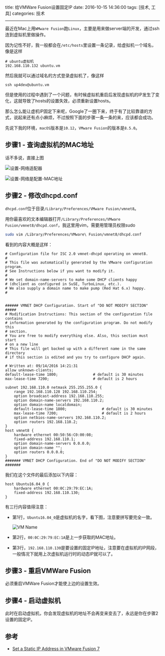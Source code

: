 title: 给VMWare Fusion设置固定IP
date: 2016-10-15 14:36:00
tags: [技术, 工具]
categories: 技术

---

最近在Mac上用`WMware Fusion`跑`Linux`，主要是用来做server端的开发，通过ssh连到虚拟机里做操作。

因为记性不好，我一般都会在`/etc/hosts`里设置一条记录，给虚拟机一个域名，像是这样

```
# ubuntu虚拟机
192.168.110.132 ubuntu.vm
```

然后我就可以通过域名的方式登录虚拟机了，像这样

```
ssh up4dev@ubuntu.vm
```

但是使用的过程中遇到了一个问题，有时候虚拟机重启后发现虚拟机的IP发生了变化，这就导致了hosts的设置失效，必须重新设置hosts。

那么怎么能让虚机IP固定下来呢，Google了一圈下来，终于有了比较靠谱的方式，说起来还有点小麻烦，不过按照下面的步骤一条一条的来，应该都会成功。

<!--more-->

先说下我的环境，`macOS`版本是`10.12`，`VMware Fusion`的版本是`8.5.0`。

## 步骤1 - 查询虚拟机的MAC地址

话不多说，直接上图

![设置-网络适配器](http://up4dev.oss-cn-qingdao.aliyuncs.com/vmware-fusion-static-ip/0.jpeg)

![设置-网络是配置-MAC地址](http://up4dev.oss-cn-qingdao.aliyuncs.com/vmware-fusion-static-ip/1.jpeg)

## 步骤2 - 修改dhcpd.conf

`dhcpd.conf`位于目录`/Library/Preferences/VMware Fusion/vmnet8`。

用你最喜欢的文本编辑器打开`/Library/Preferences/VMware Fusion/vmnet8/dhcpd.conf`，我这里用vim，需要用管理员权限sudo

```bash
sudo vim /Library/Preferences/VMware\ Fusion/vmnet8/dhcpd.conf
```

看到的内容大概是这样：

```
# Configuration file for ISC 2.0 vmnet-dhcpd operating on vmnet8.
#
# This file was automatically generated by the VMware configuration program.
# See Instructions below if you want to modify it.
#
# We set domain-name-servers to make some DHCP clients happy
# (dhclient as configured in SuSE, TurboLinux, etc.).
# We also supply a domain name to make pump (Red Hat 6.x) happy.
#


###### VMNET DHCP Configuration. Start of "DO NOT MODIFY SECTION" #####
# Modification Instructions: This section of the configuration file contains
# information generated by the configuration program. Do not modify this
# section.
# You are free to modify everything else. Also, this section must start
# on a new line
# This file will get backed up with a different name in the same directory
# if this section is edited and you try to configure DHCP again.

# Written at: 09/14/2016 14:21:31
allow unknown-clients;
default-lease-time 1800;                # default is 30 minutes
max-lease-time 7200;                    # default is 2 hours

subnet 192.168.110.0 netmask 255.255.255.0 {
	range 192.168.110.128 192.168.110.254;
	option broadcast-address 192.168.110.255;
	option domain-name-servers 192.168.110.2;
	option domain-name localdomain;
	default-lease-time 1800;                # default is 30 minutes
	max-lease-time 7200;                    # default is 2 hours
	option netbios-name-servers 192.168.110.2;
	option routers 192.168.110.2;
}
host vmnet8 {
	hardware ethernet 00:50:56:C0:00:08;
	fixed-address 192.168.110.1;
	option domain-name-servers 0.0.0.0;
	option domain-name "";
	option routers 0.0.0.0;
}
####### VMNET DHCP Configuration. End of "DO NOT MODIFY SECTION" #######
```

我们在这个文件的最后添加以下内容：

```
host Ubuntu16.04_0 {
	hardware ethernet 00:0C:29:79:EC:1A;
	fixed-address 192.168.110.130;
}
```
有三行内容值得注意：

- 第1行，`Ubuntu16.04_0`是虚拟机的名字，看下图，注意要拼写要完全一致。

    ![VM Name](http://up4dev.oss-cn-qingdao.aliyuncs.com/vmware-fusion-static-ip/2.jpeg)

- 第2行，`00:0C:29:79:EC:1A`是上一步获取的MAC地址。

- 第3行，`192.168.110.130`是要设置的固定IP地址，注意要在虚拟机的IP网段，一般情况下就用上次虚拟机运行时的动态IP就可以了。

## 步骤3 - 重启VMWare Fusion

必须重启VMWare Fusion才能使上边的设置生效。

## 步骤4 - 启动虚拟机

此时在启动虚拟机，你会发现虚拟机的地址不会再变来变去了，永远是你在步骤2设置的固定IP。


## 参考

- [Set a Static IP Address in VMware Fusion 7](https://willwarren.com/2015/04/02/set-static-ip-address-in-vmware-fusion-7/)





